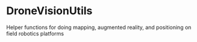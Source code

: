 # DroneVisionUtils

Helper functions for doing mapping, augmented reality, and positioning on field robotics platforms
